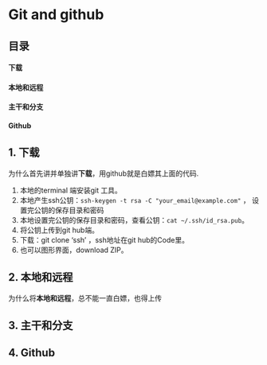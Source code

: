 # Git and github

## 目录
#### 下载
#### 本地和远程
#### 主干和分支
#### Github

## 1. 下载
为什么首先讲并单独讲**下载**，用github就是白嫖其上面的代码.   
1. 本地的terminal 端安装git 工具。
2. 本地产生ssh公钥：`ssh-keygen -t rsa -C "your_email@example.com"` ， 设置完公钥的保存目录和密码
3. 本地设置完公钥的保存目录和密码，查看公钥：`cat ~/.ssh/id_rsa.pub`。
4. 将公钥上传到git hub端。
5. 下载：git clone ‘ssh’ ，ssh地址在git hub的Code里。
6. 也可以图形界面，download ZIP。


## 2. 本地和远程
为什么将**本地和远程**，总不能一直白嫖，也得上传

## 3. 主干和分支

## 4. Github


